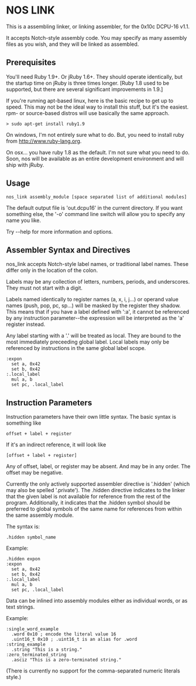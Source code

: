 NOS LINK
========

This is a assembling linker, or linking assembler, for the 0x10c DCPU-16 v1.1.

It accepts Notch-style assembly code. You may specify as many assembly files as you wish, and they will be linked as assembled.


Prerequisites
-------------
You'll need Ruby 1.9+. Or jRuby 1.6+. They should operate identically, but the startup time on jRuby is three times longer. [Ruby 1.8 used to be supported, but there are several significant improvements in 1.9.]

If you're running apt-based linux, here is the basic recipe to get up to speed. This may not be the ideal way to install this stuff, but it's the easiest. rpm- or source-based distros will use basically the same approach.

    > sudo apt-get install ruby1.9

On windows, I'm not entirely sure what to do. But, you need to install ruby from http://www.ruby-lang.org.

On osx... you have ruby 1.8 as the default. I'm not sure what you need to do. Soon, nos will be available as an entire development environment and will ship with jRuby.

Usage
-----

    nos_link assembly_module [space separated list of additional modules]

The default output file is 'out.dcpu16' in the current directory. If you want something else, the '-o' command line switch will allow you to specify any name you like.

Try --help for more information and options.


Assembler Syntax and Directives
------------------------------

nos_link accepts Notch-style label names, or traditional label names. These differ only in the location of the colon.

Labels may be any collection of letters, numbers, periods, and underscores. They must not start with a digit.

Labels named identically to register names (a, x, i, j...) or operand value names (push, pop, pc, sp...) will be masked by the register they shadow. This means that if you have a label defined with ':a', it cannot be referenced by any instruction parameter--the expression will be interpreted as the 'a' register instead.

Any label starting with a '.' will be treated as local. They are bound to the most immediately preceeding global label. Local labels may only be referenced by instructions in the same global label scope.

```dasm16
:expon
  set a, 0x42
  set b, 0x42
:.local_label
  mul a, b
  set pc, .local_label
```

Instruction  Parameters
-----------------------

Instruction parameters have their own little syntax. The basic syntax is something like

    offset + label + register 

If it's an indirect reference, it will look like

    [offset + label + register]

Any of offset, label, or register may be absent. And may be in any order. The offset may be negative.

    
Currently the only actively supported assembler directive is '.hidden' (which may also be spelled '.private'). The .hidden directive indicates to the linker that the given label is not available for reference from the rest of the program. Additionally, it indicates that the .hidden symbol should be preferred to global symbols of the same name for references from within the same assembly module.

The syntax is:


    .hidden symbol_name


Example: 

```dasm16
.hidden expon
:expon
  set a, 0x42
  set b, 0x42
:.local_label
  mul a, b
  set pc, .local_label
```

Data can be inlined into assembly modules either as individual words, or as text strings.

Example:

```dasm16
:single_word_example
  .word 0x10 ; encode the literal value 16
  .uint16_t 0x10 ; .uint16_t is an alias for .word
:string_example
  .string "This is a string."
:zero_terminated_string
  .asciz "This is a zero-terminated string."
```

(There is currently no support for the comma-separated numeric literals style.)
